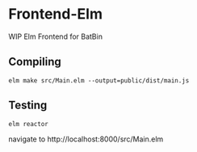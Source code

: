 # Frontend-Elm

WIP Elm Frontend for BatBin


## Compiling

`elm make src/Main.elm --output=public/dist/main.js`

## Testing

`elm reactor`

navigate to http://localhost:8000/src/Main.elm